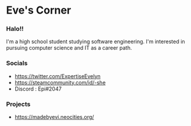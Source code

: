 # Eve's Corner

### Halo!!

I'm a high school student studying software engineering. 
I'm interested in pursuing computer science and IT as a career path.  

### Socials

* https://twitter.com/ExpertiseEvelyn
* https://steamcommunity.com/id/-she
* Discord : Epi#2047

### Projects

* https://madebyevi.neocities.org/
